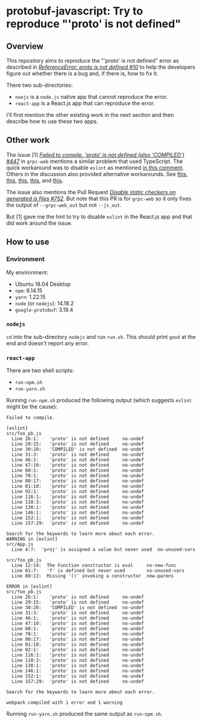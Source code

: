 # protobuf-javascript: Try to reproduce "'proto' is not defined"

## Overview

This repository aims to reproduce the "'proto' is not defined" error as described in [_ReferenceError: proto is not defined #10_](https://github.com/protocolbuffers/protobuf-javascript/issues/10) to help the developers figure out whether there is a bug and, if there is, how to fix it.

There two sub-directories:

- `noejs` is a `node.js` native app that cannot reproduce the error.
- `react-app` is a React.js app that can reproduce the error.

I'll first mention the other existing work in the next section and then describe how to use these two apps.

## Other work

The issue [1] [_Failed to compile. 'proto' is not defined (also 'COMPILED') #447_](https://github.com/grpc/grpc-web/issues/447) in `grpc-web` mentions a similar problem that used TypeScript. The quick workaround was to disable `eslint` as mentioned [in this comment](https://github.com/grpc/grpc-web/issues/447#issuecomment-459122012). Others in the discussion also provided alternative workarounds. See [this](https://github.com/grpc/grpc-web/issues/447#issuecomment-460420957), [this](https://github.com/grpc/grpc-web/issues/447#issuecomment-491628171), [this](https://github.com/grpc/grpc-web/issues/447#issuecomment-564285432), [this](https://github.com/grpc/grpc-web/issues/447#issuecomment-568559394), and [this](https://github.com/grpc/grpc-web/issues/447#issuecomment-586668982).

The issue also mentions the Pull Request [_Disable static checkers on generated js files #752_](https://github.com/grpc/grpc-web/pull/752). But note that this PR is for `grpc-web` so it only fixes the output of `--grpc-web_out` but not `--js_out`.

But [1] gave me the hint to try to disable `eslint` in the React.js app and that did work around the issue.

## How to use

### Environment

My environment:
- Ubuntu 18.04 Desktop
- `npm`: 6.14.15
- `yarn`: 1.22.15
- `node` (or `nodejs`): 14.18.2
- `google-protobuf`: 3.19.4

### `nodejs`

`cd` into the sub-directory `nodejs` and run `run.sh`. This should print `good` at the end and doesn't report any error.

### `react-app`

There are two shell scripts:
- `run-npm.sh`
- `run-yarn.sh`

Running `run-npm.sh` produced the following output (which suggests `eslint` might be the cause):

```
Failed to compile.

[eslint] 
src/foo_pb.js
  Line 26:1:    'proto' is not defined     no-undef
  Line 29:15:   'proto' is not defined     no-undef
  Line 30:20:   'COMPILED' is not defined  no-undef
  Line 31:3:    'proto' is not defined     no-undef
  Line 46:1:    'proto' is not defined     no-undef
  Line 47:10:   'proto' is not defined     no-undef
  Line 60:1:    'proto' is not defined     no-undef
  Line 78:1:    'proto' is not defined     no-undef
  Line 80:17:   'proto' is not defined     no-undef
  Line 81:10:   'proto' is not defined     no-undef
  Line 92:1:    'proto' is not defined     no-undef
  Line 116:1:   'proto' is not defined     no-undef
  Line 118:3:   'proto' is not defined     no-undef
  Line 130:1:   'proto' is not defined     no-undef
  Line 146:1:   'proto' is not defined     no-undef
  Line 152:1:   'proto' is not defined     no-undef
  Line 157:29:  'proto' is not defined     no-undef

Search for the keywords to learn more about each error.
WARNING in [eslint] 
src/App.js
  Line 4:7:  'proj' is assigned a value but never used  no-unused-vars

src/foo_pb.js
  Line 12:14:  The Function constructor is eval     no-new-func
  Line 61:7:   'f' is defined but never used        no-unused-vars
  Line 80:13:  Missing '()' invoking a constructor  new-parens

ERROR in [eslint] 
src/foo_pb.js
  Line 26:1:    'proto' is not defined     no-undef
  Line 29:15:   'proto' is not defined     no-undef
  Line 30:20:   'COMPILED' is not defined  no-undef
  Line 31:3:    'proto' is not defined     no-undef
  Line 46:1:    'proto' is not defined     no-undef
  Line 47:10:   'proto' is not defined     no-undef
  Line 60:1:    'proto' is not defined     no-undef
  Line 78:1:    'proto' is not defined     no-undef
  Line 80:17:   'proto' is not defined     no-undef
  Line 81:10:   'proto' is not defined     no-undef
  Line 92:1:    'proto' is not defined     no-undef
  Line 116:1:   'proto' is not defined     no-undef
  Line 118:3:   'proto' is not defined     no-undef
  Line 130:1:   'proto' is not defined     no-undef
  Line 146:1:   'proto' is not defined     no-undef
  Line 152:1:   'proto' is not defined     no-undef
  Line 157:29:  'proto' is not defined     no-undef

Search for the keywords to learn more about each error.

webpack compiled with 1 error and 1 warning
```

Running `run-yarn.sh` produced the same output as `run-npm.sh`.
